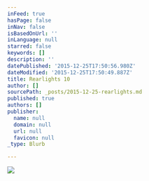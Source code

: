 ```yaml
---
inFeed: true
hasPage: false
inNav: false
isBasedOnUrl: ''
inLanguage: null
starred: false
keywords: []
description: ''
datePublished: '2015-12-25T17:50:56.980Z'
dateModified: '2015-12-25T17:50:49.887Z'
title: Rearlights 10
author: []
sourcePath: _posts/2015-12-25-rearlights.md
published: true
authors: []
publisher:
  name: null
  domain: null
  url: null
  favicon: null
_type: Blurb

---
```

![](https://the-grid-user-content.s3-us-west-2.amazonaws.com/3b19b8bb-9e0d-4d31-8150-1b87485c34ae.jpg)